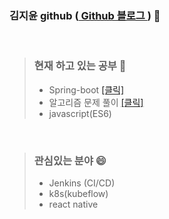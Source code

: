 ### 김지윤 github (<a href ="https://jiyun1006.github.io/"> Github 블로그 </a>) 👋   

<br>

>### 현재 하고 있는 공부 🤔          
>- Spring-boot <a href = "https://github.com/jiyun1006/springboot-aws"> [클릭] </a>
>- 알고리즘 문제 풀이 <a href ="https://github.com/jiyun1006/algorithm"> [클릭] </a>   
>- javascript(ES6)

<br>

>### 관심있는 분야 😄     
>- Jenkins (CI/CD)
>- k8s(kubeflow)
>- react native




<!--
**jiyun1006/jiyun1006** is a ✨ _special_ ✨ repository because its `README.md` (this file) appears on your GitHub profile.

Here are some ideas to get you started:

- 🔭 I’m currently working on ...
- 🌱 I’m currently learning ...
- 👯 I’m looking to collaborate on ...
- 🤔 I’m looking for help with ...
- 💬 Ask me about ...
- 📫 How to reach me: ...
- 😄 Pronouns: ...
- ⚡ Fun fact: ...
-->
